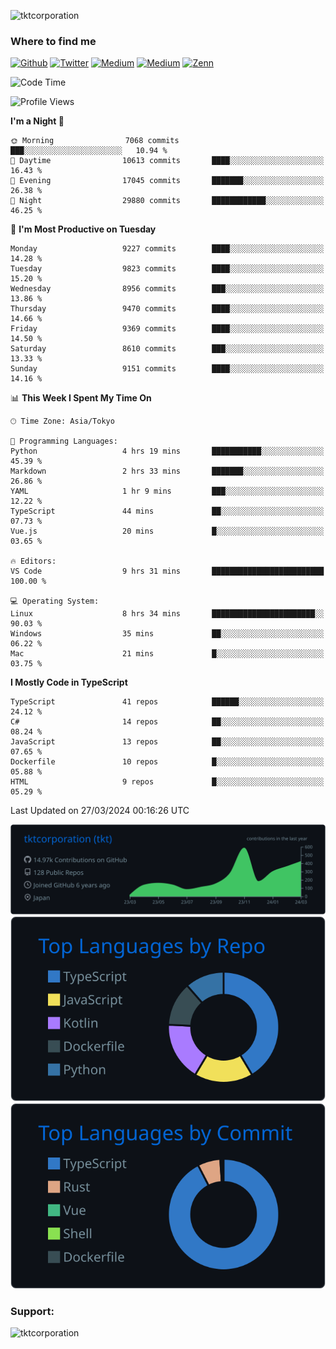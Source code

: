 <p align="left"> <img src="https://komarev.com/ghpvc/?username=tktcorporation&label=Profile%20views&color=0e75b6&style=flat" alt="tktcorporation" /> </p>

<h3>Where to find me</h3>
<p>
<a href="https://github.com/tktcorporation" target="_blank"><img alt="Github" src="https://img.shields.io/badge/GitHub-%2312100E.svg?&style=for-the-badge&logo=Github&logoColor=white" /></a>
<a href="https://twitter.com/tktcorporation" target="_blank"><img alt="Twitter" src="https://img.shields.io/badge/twitter-%231DA1F2.svg?&style=for-the-badge&logo=twitter&logoColor=white" /></a>
<a href="https://www.linkedin.com/in/tktcorporation" target="_blank"><img alt="Medium" src="https://img.shields.io/badge/linkdin-0a66c2.svg?&style=for-the-badge&logo=linkedin&logoColor=white" /></a>
<a href="https://qiita.com/tktcorporation" target="_blank"><img alt="Medium" src="https://img.shields.io/badge/qiita-55C500.svg?&style=for-the-badge&logo=qiita&logoColor=white" /></a>
<a href="https://zenn.dev/tktcorporation" target="_blank"><img alt="Zenn" src="https://img.shields.io/badge/Zenn-3EA8FF.svg?&style=for-the-badge&logo=Zenn&logoColor=white" /></a>
</p>
  
<!--START_SECTION:waka-->
![Code Time](http://img.shields.io/badge/Code%20Time-1%2C457%20hrs%2025%20mins-blue)

![Profile Views](http://img.shields.io/badge/Profile%20Views-5-blue)

**I'm a Night 🦉** 

```text
🌞 Morning                7068 commits        ███░░░░░░░░░░░░░░░░░░░░░░   10.94 % 
🌆 Daytime                10613 commits       ████░░░░░░░░░░░░░░░░░░░░░   16.43 % 
🌃 Evening                17045 commits       ███████░░░░░░░░░░░░░░░░░░   26.38 % 
🌙 Night                  29880 commits       ████████████░░░░░░░░░░░░░   46.25 % 
```
📅 **I'm Most Productive on Tuesday** 

```text
Monday                   9227 commits        ████░░░░░░░░░░░░░░░░░░░░░   14.28 % 
Tuesday                  9823 commits        ████░░░░░░░░░░░░░░░░░░░░░   15.20 % 
Wednesday                8956 commits        ███░░░░░░░░░░░░░░░░░░░░░░   13.86 % 
Thursday                 9470 commits        ████░░░░░░░░░░░░░░░░░░░░░   14.66 % 
Friday                   9369 commits        ████░░░░░░░░░░░░░░░░░░░░░   14.50 % 
Saturday                 8610 commits        ███░░░░░░░░░░░░░░░░░░░░░░   13.33 % 
Sunday                   9151 commits        ████░░░░░░░░░░░░░░░░░░░░░   14.16 % 
```


📊 **This Week I Spent My Time On** 

```text
🕑︎ Time Zone: Asia/Tokyo

💬 Programming Languages: 
Python                   4 hrs 19 mins       ███████████░░░░░░░░░░░░░░   45.39 % 
Markdown                 2 hrs 33 mins       ███████░░░░░░░░░░░░░░░░░░   26.86 % 
YAML                     1 hr 9 mins         ███░░░░░░░░░░░░░░░░░░░░░░   12.22 % 
TypeScript               44 mins             ██░░░░░░░░░░░░░░░░░░░░░░░   07.73 % 
Vue.js                   20 mins             █░░░░░░░░░░░░░░░░░░░░░░░░   03.65 % 

🔥 Editors: 
VS Code                  9 hrs 31 mins       █████████████████████████   100.00 % 

💻 Operating System: 
Linux                    8 hrs 34 mins       ███████████████████████░░   90.03 % 
Windows                  35 mins             ██░░░░░░░░░░░░░░░░░░░░░░░   06.22 % 
Mac                      21 mins             █░░░░░░░░░░░░░░░░░░░░░░░░   03.75 % 
```

**I Mostly Code in TypeScript** 

```text
TypeScript               41 repos            ██████░░░░░░░░░░░░░░░░░░░   24.12 % 
C#                       14 repos            ██░░░░░░░░░░░░░░░░░░░░░░░   08.24 % 
JavaScript               13 repos            ██░░░░░░░░░░░░░░░░░░░░░░░   07.65 % 
Dockerfile               10 repos            █░░░░░░░░░░░░░░░░░░░░░░░░   05.88 % 
HTML                     9 repos             █░░░░░░░░░░░░░░░░░░░░░░░░   05.29 % 
```




 Last Updated on 27/03/2024 00:16:26 UTC
<!--END_SECTION:waka-->

[![](https://raw.githubusercontent.com/tktcorporation/tktcorporation/master/profile-summary-card-output/github_dark/0-profile-details.svg)](https://github.com/vn7n24fzkq/github-profile-summary-cards)
[![](https://raw.githubusercontent.com/tktcorporation/tktcorporation/master/profile-summary-card-output/github_dark/1-repos-per-language.svg)](https://github.com/vn7n24fzkq/github-profile-summary-cards) [![](https://raw.githubusercontent.com/tktcorporation/tktcorporation/master/profile-summary-card-output/github_dark/2-most-commit-language.svg)](https://github.com/vn7n24fzkq/github-profile-summary-cards)

<h3 align="left">Support:</h3>
<p><a href="https://www.buymeacoffee.com/tktcorporation"> <img align="left" src="https://cdn.buymeacoffee.com/buttons/v2/default-yellow.png" height="50" width="210" alt="tktcorporation" /></a></p><br><br>
